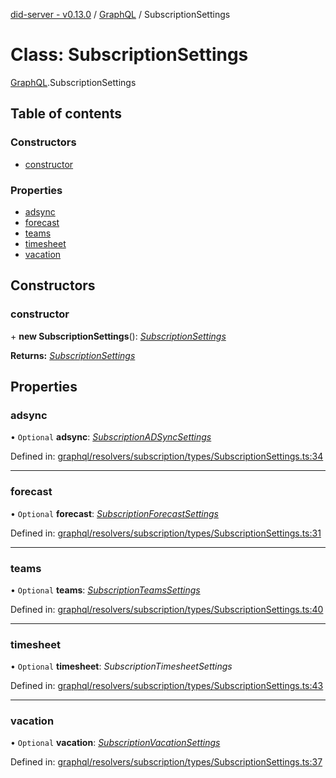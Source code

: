 [did-server - v0.13.0](../README.md) / [GraphQL](../modules/graphql.md) / SubscriptionSettings

# Class: SubscriptionSettings

[GraphQL](../modules/graphql.md).SubscriptionSettings

## Table of contents

### Constructors

- [constructor](graphql.subscriptionsettings.md#constructor)

### Properties

- [adsync](graphql.subscriptionsettings.md#adsync)
- [forecast](graphql.subscriptionsettings.md#forecast)
- [teams](graphql.subscriptionsettings.md#teams)
- [timesheet](graphql.subscriptionsettings.md#timesheet)
- [vacation](graphql.subscriptionsettings.md#vacation)

## Constructors

### constructor

\+ **new SubscriptionSettings**(): [*SubscriptionSettings*](graphql.subscriptionsettings.md)

**Returns:** [*SubscriptionSettings*](graphql.subscriptionsettings.md)

## Properties

### adsync

• `Optional` **adsync**: [*SubscriptionADSyncSettings*](graphql.subscriptionadsyncsettings.md)

Defined in: [graphql/resolvers/subscription/types/SubscriptionSettings.ts:34](https://github.com/Puzzlepart/did/blob/dev/server/graphql/resolvers/subscription/types/SubscriptionSettings.ts#L34)

___

### forecast

• `Optional` **forecast**: [*SubscriptionForecastSettings*](graphql.subscriptionforecastsettings.md)

Defined in: [graphql/resolvers/subscription/types/SubscriptionSettings.ts:31](https://github.com/Puzzlepart/did/blob/dev/server/graphql/resolvers/subscription/types/SubscriptionSettings.ts#L31)

___

### teams

• `Optional` **teams**: [*SubscriptionTeamsSettings*](graphql.subscriptionteamssettings.md)

Defined in: [graphql/resolvers/subscription/types/SubscriptionSettings.ts:40](https://github.com/Puzzlepart/did/blob/dev/server/graphql/resolvers/subscription/types/SubscriptionSettings.ts#L40)

___

### timesheet

• `Optional` **timesheet**: *SubscriptionTimesheetSettings*

Defined in: [graphql/resolvers/subscription/types/SubscriptionSettings.ts:43](https://github.com/Puzzlepart/did/blob/dev/server/graphql/resolvers/subscription/types/SubscriptionSettings.ts#L43)

___

### vacation

• `Optional` **vacation**: [*SubscriptionVacationSettings*](graphql.subscriptionvacationsettings.md)

Defined in: [graphql/resolvers/subscription/types/SubscriptionSettings.ts:37](https://github.com/Puzzlepart/did/blob/dev/server/graphql/resolvers/subscription/types/SubscriptionSettings.ts#L37)
